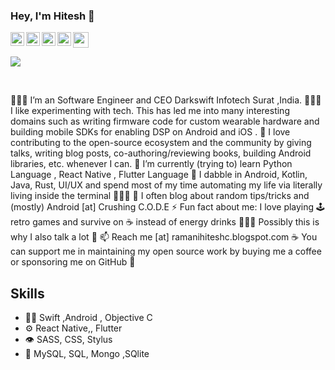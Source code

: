 ### Hey, I'm Hitesh 👋
<img src="https://media.giphy.com/media/hvRJCLFzcasrR4ia7z/giphy.gif" width="25px">
<a href="https://stackoverflow.com/users/5478736/ramani-hitesh">
  <img align="left" alt="Abhishek's Discord" width="22px" src="https://upload.wikimedia.org/wikipedia/commons/e/ef/Stack_Overflow_icon.svg" />
</a>
<a href="https://twitter.com/ramanihiteshc">
  <img align="left" alt="Ramani hitesh | Twitter" width="22px" src="https://raw.githubusercontent.com/peterthehan/peterthehan/master/assets/twitter.svg" />
</a>
<a href="https://www.linkedin.com/in/ramanihitesh/">
  <img align="left" alt="hitesh's LinkedIN" width="22px" src="https://raw.githubusercontent.com/peterthehan/peterthehan/master/assets/linkedin.svg" />
</a>
<a href="https://open.spotify.com/user/e90fe4zsndbm6xoe2t7t8kogf?si=WaLKpwvWTle0btle2qPb6g">
  <img align="left" alt="Abhishek's Spotify" width="22px" src="https://raw.githubusercontent.com/peterthehan/peterthehan/master/assets/spotify.svg" />
</a>

![](https://visitor-badge.glitch.me/badge?page_id=ramanihiteshc)

<br />

<!--
**RamaniHiteshc/RamaniHiteshc** is a ✨ _special_ ✨ repository because its `README.md` (this file) appears on your GitHub profile.

Here are some ideas to get you started
-->
👨🏻‍💻  I’m an Software Engineer and CEO Darkswift Infotech Surat ,India.
👨🏻‍🔬  I like experimenting with tech. This has led me into many interesting domains such as writing firmware code for custom wearable hardware and building mobile SDKs for enabling DSP on Android and iOS .
🤗  I love contributing to the open-source ecosystem and the community by giving talks, writing blog posts, co-authoring/reviewing books, building Android libraries, etc. whenever I can.
🌱  I’m currently (trying to) learn Python Language  , React Native , Flutter Language
💬  I dabble in Android, Kotlin, Java, Rust, UI/UX and spend most of my time automating my life via literally living inside the terminal 🤷🏻‍♂️
📝  I often blog about random tips/tricks and (mostly) Android [at] Crushing C.O.D.E
⚡️  Fun fact about me: I love playing 🕹 retro games and survive on ☕️ instead of energy drinks 🙇🏻‍♂️  Possibly this is why I also talk a lot 🤔
📫  Reach me [at] ramanihiteshc.blogspot.com
☕️  You can support me in maintaining my open source work by buying me a coffee or sponsoring me on GitHub 🤗

## Skills
- 👨‍💻 Swift ,Android , Objective C
- ⚙️ React Native,, Flutter
- 👁️ SASS, CSS, Stylus
- 💽 MySQL, SQL, Mongo ,SQlite

